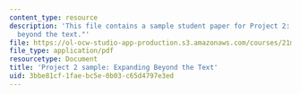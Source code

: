```yaml
---
content_type: resource
description: 'This file contains a sample student paper for Project 2: "Expanding
  beyond the text."'
file: https://ol-ocw-studio-app-production.s3.amazonaws.com/courses/21m-289-islam-media-spring-2015/3bbe81cf1faebc5e0b03c65d4797e3ed_MIT21M_289S15_proj2_ex2.pdf
file_type: application/pdf
resourcetype: Document
title: 'Project 2 sample: Expanding Beyond the Text'
uid: 3bbe81cf-1fae-bc5e-0b03-c65d4797e3ed
---
```

